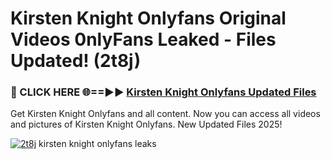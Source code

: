 # Kirsten Knight Onlyfans Original Videos 0nlyFans Leaked - Files Updated! (2t8j)

<h3>🔴 CLICK HERE 🌐==►► <a href="https://tinyurl.com/2wckxsce" rel="nofollow">Kirsten Knight Onlyfans Updated Files</a></h3>

Get Kirsten Knight Onlyfans and all content. Now you can access all videos and pictures of Kirsten Knight Onlyfans. New Updated Files 2025!

[![2t8j](https://i.imgur.com/AFduVYN.gif)](https://tinyurl.com/2wckxsce)
kirsten knight onlyfans leaks